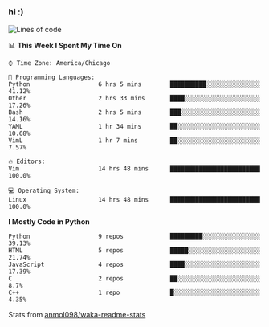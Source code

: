 ### hi :)

<!--START_SECTION:waka-->
![Lines of code](https://img.shields.io/badge/From%20Hello%20World%20I%27ve%20Written-773997%20lines%20of%20code-blue)

📊 **This Week I Spent My Time On** 

```text
⌚︎ Time Zone: America/Chicago

💬 Programming Languages: 
Python                   6 hrs 5 mins        ██████████░░░░░░░░░░░░░░░   41.12% 
Other                    2 hrs 33 mins       ████░░░░░░░░░░░░░░░░░░░░░   17.26% 
Bash                     2 hrs 5 mins        ███░░░░░░░░░░░░░░░░░░░░░░   14.16% 
YAML                     1 hr 34 mins        ██░░░░░░░░░░░░░░░░░░░░░░░   10.68% 
VimL                     1 hr 7 mins         ██░░░░░░░░░░░░░░░░░░░░░░░   7.57%

🔥 Editors: 
Vim                      14 hrs 48 mins      █████████████████████████   100.0%

💻 Operating System: 
Linux                    14 hrs 48 mins      █████████████████████████   100.0%

```

**I Mostly Code in Python** 

```text
Python                   9 repos             █████████░░░░░░░░░░░░░░░░   39.13% 
HTML                     5 repos             █████░░░░░░░░░░░░░░░░░░░░   21.74% 
JavaScript               4 repos             ████░░░░░░░░░░░░░░░░░░░░░   17.39% 
C                        2 repos             ██░░░░░░░░░░░░░░░░░░░░░░░   8.7% 
C++                      1 repo              █░░░░░░░░░░░░░░░░░░░░░░░░   4.35%

```



<!--END_SECTION:waka-->

Stats from [anmol098/waka-readme-stats](https://github.com/anmol098/waka-readme-stats)